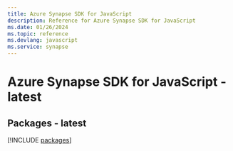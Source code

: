```yaml
---
title: Azure Synapse SDK for JavaScript
description: Reference for Azure Synapse SDK for JavaScript
ms.date: 01/26/2024
ms.topic: reference
ms.devlang: javascript
ms.service: synapse
---
```

# Azure Synapse SDK for JavaScript - latest
## Packages - latest
[!INCLUDE [packages](synapse-index.md)]
